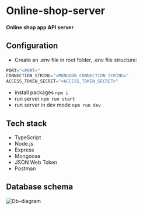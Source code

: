 # Online-shop-server
#### Online shop app API server
## Configuration
* Create an .env file in root folder, .env file structure:
````ts
PORT="<PORT>"
CONNECTION_STRING="<MONGODB_CONNECTION_STRING>"
ACCESS_TOKEN_SECRET="<ACCESS_TOKEN_SECRET>"
````
* install packages `npm i`
* run server `npm run start`
* run server in dev mode `npm run dev`
## Tech stack
* TypeScript
* Node.js
* Express
* Mongoose
* JSON Web Token
* Postman
## Database schema
![Db-diagram](https://github.com/MParchan/online-shop-server/assets/85680066/ac437ae9-0c89-487c-9a57-d1db0a3fbca1)

